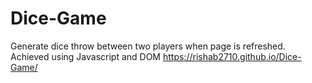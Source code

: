 # Dice-Game
Generate dice throw between two players when page is refreshed. Achieved using Javascript and DOM
https://rishab2710.github.io/Dice-Game/
